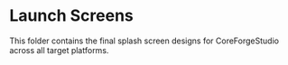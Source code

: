 # Launch Screens

This folder contains the final splash screen designs for CoreForgeStudio across all target platforms.
